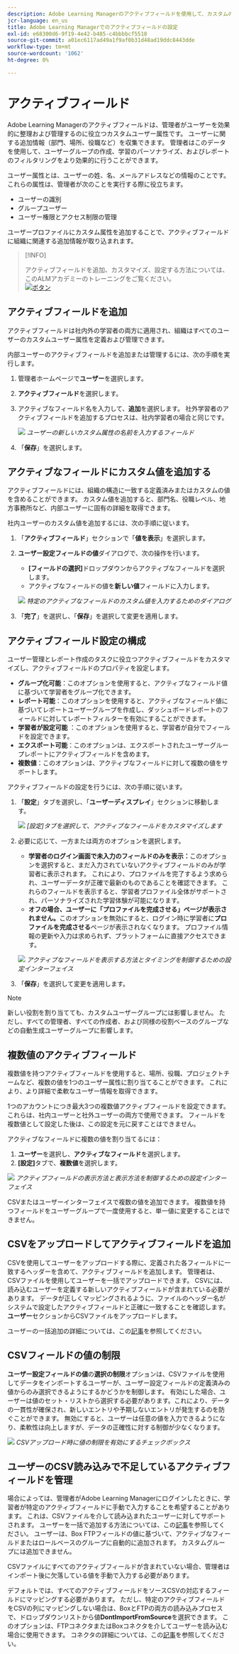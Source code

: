 ```yaml
---
description: Adobe Learning Managerのアクティブフィールドを使用して、カスタムのユーザー情報をキャプチャ、整理、および管理する方法について説明します。 柔軟なフィールド設定により、レポート作成、フィルタリング、ユーザーセグメント化を向上させます。
jcr-language: en_us
title: Adobe Learning Managerでのアクティブフィールドの設定
exl-id: e68300d6-9f19-4e42-b485-c4bbbbcf5518
source-git-commit: a01ec6117ad49a1f9af0b31d48ad19ddc8443dde
workflow-type: tm+mt
source-wordcount: '1062'
ht-degree: 0%

---
```


# アクティブフィールド

Adobe Learning Managerのアクティブフィールドは、管理者がユーザーを効果的に整理および管理するのに役立つカスタムユーザー属性です。 ユーザーに関する追加情報（部門、場所、役職など）を収集できます。 管理者はこのデータを使用して、ユーザーグループの作成、学習のパーソナライズ、およびレポートのフィルタリングをより効果的に行うことができます。

ユーザー属性とは、ユーザーの姓、名、メールアドレスなどの情報のことです。 これらの属性は、管理者が次のことを実行する際に役立ちます。

* ユーザーの識別
* グループユーザー
* ユーザー権限とアクセス制限の管理

ユーザープロファイルにカスタム属性を追加することで、アクティブフィールドに組織に関連する追加情報が取り込まれます。

>[!INFO]
>
>アクティブフィールドを追加、カスタマイズ、設定する方法については、このALMアカデミーのトレーニングをご覧ください。<br>[![ボタン](assets/launch-training-button.png)](https://content.adobelearningmanageracademy.com/app/learner?accountId=98632#/course/7555741)</br>

## アクティブフィールドを追加

アクティブフィールドは社内外の学習者の両方に適用され、組織はすべてのユーザーのカスタムユーザー属性を定義および管理できます。

内部ユーザーのアクティブフィールドを追加または管理するには、次の手順を実行します。

1. 管理者ホームページで&#x200B;**ユーザー**&#x200B;を選択します。

2. **アクティブフィールド**&#x200B;を選択します。

3. アクティブなフィールド名を入力して、**追加**&#x200B;を選択します。 社外学習者のアクティブフィールドを追加するプロセスは、社内学習者の場合と同じです。

   ![](assets/add-active-field-alm.png)
   _ユーザーの新しいカスタム属性の名前を入力するフィールド_

4. 「**保存**」を選択します。

## アクティブなフィールドにカスタム値を追加する

アクティブフィールドには、組織の構造に一致する定義済みまたはカスタムの値を含めることができます。 カスタム値を追加すると、部門名、役職レベル、地方事務所など、内部ユーザーに固有の詳細を取得できます。

社内ユーザーのカスタム値を追加するには、次の手順に従います。

1. 「**アクティブフィールド**」セクションで「**値を表示**」を選択します。
2. **ユーザー設定フィールドの値**&#x200B;ダイアログで、次の操作を行います。

   * **[フィールドの選択]**&#x200B;ドロップダウンからアクティブなフィールドを選択します。
   * アクティブなフィールドの値を&#x200B;**新しい値**&#x200B;フィールドに入力します。

   ![](assets/add-value-active-fields.png)
   _特定のアクティブなフィールドのカスタム値を入力するためのダイアログ_

3. 「**完了**」を選択し、「**保存**」を選択して変更を適用します。

## アクティブフィールド設定の構成

ユーザー管理とレポート作成のタスクに役立つアクティブフィールドをカスタマイズし、アクティブフィールドのプロパティを設定します。

* **グループ化可能**：このオプションを使用すると、アクティブなフィールド値に基づいて学習者をグループ化できます。
* **レポート可能**：このオプションを使用すると、アクティブなフィールド値に基づいてレポートユーザーグループを作成し、ダッシュボードレポートのフィールドに対してレポートフィルターを有効にすることができます。
* **学習者が設定可能** ：このオプションを使用すると、学習者が自分でフィールドを設定できます。
* **エクスポート可能**：このオプションは、エクスポートされたユーザーグループレポートにアクティブフィールドを含めます。
* **複数値**：このオプションは、アクティブなフィールドに対して複数の値をサポートします。

アクティブフィールドの設定を行うには、次の手順に従います。

1. 「**設定**」タブを選択し、「**ユーザーディスプレイ**」セクションに移動します。

   ![](assets/settings-active-field.png)
   _[設定]タブを選択して、アクティブなフィールドをカスタマイズします_

2. 必要に応じて、一方または両方のオプションを選択します。 

   * **学習者のログイン画面で未入力のフィールドのみを表示：**&#x200B;このオプションを選択すると、まだ入力されていないアクティブフィールドのみが学習者に表示されます。 これにより、プロファイルを完了するよう求められ、ユーザーデータが正確で最新のものであることを確認できます。 これらのフィールドを表示すると、学習者プロファイル全体がサポートされ、パーソナライズされた学習体験が可能になります。
   * **オフの場合、ユーザーに「プロファイルを完成させる」ページが表示されません。**&#x200B;このオプションを無効にすると、ログイン時に学習者に&#x200B;**プロファイルを完成させる**&#x200B;ページが表示されなくなります。 プロファイル情報の更新や入力は求められず、プラットフォームに直接アクセスできます。

   ![](assets/user-display-alm.png)
   _アクティブなフィールドを表示する方法とタイミングを制御するための設定インターフェイス_

3. 「**保存**」を選択して変更を適用します。

>[!NOTE]
>
>新しい役割を割り当てても、カスタムユーザーグループには影響しません。 ただし、すべての管理者、すべての作成者、および同様の役割ベースのグループなどの自動生成ユーザーグループに影響します。

## 複数値のアクティブフィールド

複数値を持つアクティブフィールドを使用すると、場所、役職、プロジェクトチームなど、複数の値を1つのユーザー属性に割り当てることができます。 これにより、より詳細で柔軟なユーザー情報を取得できます。

1つのアカウントにつき最大3つの複数値アクティブフィールドを設定できます。 これらは、社内ユーザーと社外ユーザーの両方で使用できます。 フィールドを複数値として設定した後は、この設定を元に戻すことはできません。

アクティブなフィールドに複数の値を割り当てるには：

1. **ユーザー**&#x200B;を選択し、**アクティブなフィールド**&#x200B;を選択します。
2. **[設定]**&#x200B;タブで、**複数値**&#x200B;を選択します。

![](assets/multi-values.png)
_アクティブフィールドの表示方法と表示方法を制御するための設定インターフェイス_

CSVまたはユーザーインターフェイスで複数の値を追加できます。 複数値を持つフィールドをユーザーグループで一度使用すると、単一値に変更することはできません。

## CSVをアップロードしてアクティブフィールドを追加

CSVを使用してユーザーをアップロードする際に、定義された各フィールドに一致するヘッダーを含めて、アクティブフィールドを追加します。 管理者は、CSVファイルを使用してユーザーを一括でアップロードできます。 CSVには、読み込むユーザーを定義する新しいアクティブフィールドが含まれている必要があります。 データが正しくマッピングされるように、ファイルのヘッダー名がシステムで設定したアクティブフィールドと正確に一致することを確認します。 **ユーザー**&#x200B;セクションからCSVファイルをアップロードします。

ユーザーの一括追加の詳細については、この[記事](/help/migrated/administrators/feature-summary/add-users-user-groups.md)を参照してください。

## CSVフィールドの値の制限

**ユーザー設定フィールドの値**&#x200B;の&#x200B;**選択の制限**&#x200B;オプションは、CSVファイルを使用してデータをインポートするユーザーが、ユーザー設定フィールドの定義済みの値からのみ選択できるようにするかどうかを制御します。 有効にした場合、ユーザーは値のセット・リストから選択する必要があります。これにより、データの一貫性が確保され、新しいエントリや予期しないエントリが発生するのを防ぐことができます。 無効にすると、ユーザーは任意の値を入力できるようになり、柔軟性は向上しますが、データの正確性に対する制御が少なくなります。

![](assets/restrict-active.png)
_CSVアップロード時に値の制限を有効にするチェックボックス_

## ユーザーのCSV読み込みで不足しているアクティブフィールドを管理

場合によっては、管理者がAdobe Learning Managerにログインしたときに、学習者が特定のアクティブフィールドに手動で入力することを希望することがあります。 これは、CSVファイルを介して読み込まれたユーザーに対してサポートされます。 ユーザーを一括で追加する方法については、この[記事](/help/migrated/administrators/feature-summary/add-users-user-groups.md)を参照してください。 ユーザーは、Box FTPフィールドの値に基づいて、アクティブなフィールドまたはロールベースのグループに自動的に追加されます。 カスタムグループには追加できません。

CSVファイルにすべてのアクティブフィールドが含まれていない場合、管理者はインポート後に欠落している値を手動で入力する必要があります。

デフォルトでは、すべてのアクティブフィールドをソースCSVの対応するフィールドにマッピングする必要があります。 ただし、特定のアクティブフィールドをCSVの列にマッピングしない場合は、BoxとFTPの両方の読み込みプロセスで、ドロップダウンリストから値&#x200B;**DontImportFromSource**&#x200B;を選択できます。 このオプションは、FTPコネクタまたはBoxコネクタを介してユーザーを読み込む場合に使用できます。 コネクタの詳細については、この[記事](https://experienceleague.adobe.com/ja/docs/learning-manager/using/integration/connectors)を参照してください。


